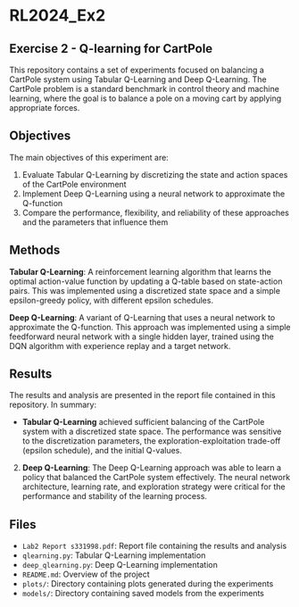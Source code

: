 # RL2024_Ex2
## Exercise 2 - Q-learning for CartPole

This repository contains a set of experiments focused on balancing a CartPole system using Tabular Q-Learning and Deep Q-Learning. The CartPole problem is a standard benchmark in control theory and machine learning, where the goal is to balance a pole on a moving cart by applying appropriate forces.

## Objectives
The main objectives of this experiment are:
1. Evaluate Tabular Q-Learning by discretizing the state and action spaces of the CartPole environment
2. Implement Deep Q-Learning using a neural network to approximate the Q-function
3. Compare the performance, flexibility, and reliability of these approaches and the parameters that influence them

## Methods
**Tabular Q-Learning**: A reinforcement learning algorithm that learns the optimal action-value function by updating a Q-table based on state-action pairs. This was implemented using a discretized state space and a simple epsilon-greedy policy, with different epsilon schedules.

**Deep Q-Learning**: A variant of Q-Learning that uses a neural network to approximate the Q-function. This approach was implemented using a simple feedforward neural network with a single hidden layer, trained using the DQN algorithm with experience replay and a target network.

## Results

The results and analysis are presented in the report file contained in this repository. In summary:

- **Tabular Q-Learning** achieved sufficient balancing of the CartPole system with a discretized state space. The performance was sensitive to the discretization parameters, the exploration-exploitation trade-off (epsilon schedule), and the initial Q-values.
2. **Deep Q-Learning**: The Deep Q-Learning approach was able to learn a policy that balanced the CartPole system effectively. The neural network architecture, learning rate, and exploration strategy were critical for the performance and stability of the learning process.

## Files
- `Lab2 Report s331998.pdf`: Report file containing the results and analysis
- `qlearning.py`: Tabular Q-Learning implementation
- `deep_qlearning.py`: Deep Q-Learning implementation
- `README.md`: Overview of the project
- `plots/`: Directory containing plots generated during the experiments
- `models/`: Directory containing saved models from the experiments